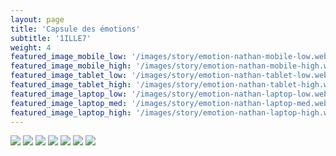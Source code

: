 ```yaml
---
layout: page
title: 'Capsule des émotions'
subtitle: '1ILLE7'
weight: 4
featured_image_mobile_low: '/images/story/emotion-nathan-mobile-low.webp'
featured_image_mobile_high: '/images/story/emotion-nathan-mobile-high.webp'
featured_image_tablet_low: '/images/story/emotion-nathan-tablet-low.webp'
featured_image_tablet_high: '/images/story/emotion-nathan-tablet-high.webp'
featured_image_laptop_low: '/images/story/emotion-nathan-laptop-low.webp'
featured_image_laptop_med: '/images/story/emotion-nathan-laptop-med.webp'
featured_image_laptop_high: '/images/story/emotion-nathan-laptop-high.webp'
---
```


<div class="gallery" data-columns="2">
	<img class="lazyload" src="/images/emotion/10-crop.jpg">
	<img class="lazyload" src="/images/emotion/3.jpg">
	<img class="lazyload" src="/images/emotion/2-crop.jpg">
	<img class="lazyload" src="/images/emotion/9.jpg">
	<img class="lazyload" src="/images/emotion/4.jpg">
	<img class="lazyload" src="/images/emotion/1.jpg">
	<img class="lazyload" src="/images/emotion/7.jpg">
</div>

